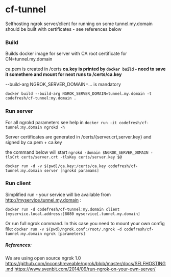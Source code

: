 # cf-tunnel


Selfhosting ngrok server/client for running on some tunnel.my.domain should be built with certificates - see references below


### Build

Builds docker image for server with CA root certificate for CN=tunnel.my.domain

ca.pem is created in /certs
**ca.key is printed by `docker build` - need to save it somethere and mount for next runs to /certs/ca.key**

 --build-arg NGROK_SERVER_DOMAIN=... is mandatory
```
docker build --build-arg NGROK_SERVER_DOMAIN=tunnel.my.domain -t codefresh/cf-tunnel:my.domain .
```

### Run server
For all ngrokd parameters see help in `docker run -it codefresh/cf-tunnel:my.domain ngrokd -h`

Server certificates are generated in /certs/{server.crt,server.key} and signed by ca.pem + ca.key

the command below will start `ngrokd -domain $NGROK_SERVER_DOMAIN -tlsCrt certs/server.crt -tlsKey certs/server.key $@`
```
docker run -d -v $(pwd)/ca.key:/certs/ca.key codefresh/cf-tunnel:my.domain server [ngrokd paramams]
```


### Run client
Simplified run - your service will be available from http://myservice.tunnel.my.domain :
```
docker run -d codefresh/cf-tunnel:my.domain client [myservice.local.address:]8080 myservice[.tunnel.my.domain]
```

Or run full ngrok command. In this case you need to mount your own config file:
`docker run -v $(pwd)/ngrok.conf:/root/.ngrok -d codefresh/cf-tunnel:my.domain ngrok [parameters]  `


##### References:
We are using open source ngrok 1.0
 https://github.com/inconshreveable/ngrok/blob/master/docs/SELFHOSTING.md
 https://www.svenbit.com/2014/09/run-ngrok-on-your-own-server/